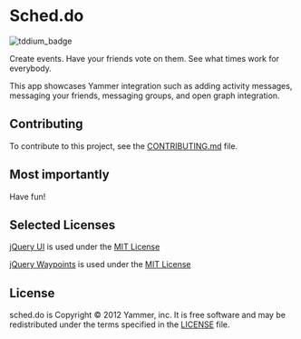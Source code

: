 Sched.do
========

![tddium_badge](https://api.tddium.com/scheddo/sched.do/badges/2918.png)

Create events. Have your friends vote on them. See what times work for
everybody.

This app showcases Yammer integration such as adding activity messages,
messaging your friends, messaging groups, and open graph integration.


Contributing
------------

To contribute to this project, see the [CONTRIBUTING.md](https://github.com/yammer/sched.do/blob/master/CONTRIBUTING.md) file.


Most importantly
----------------
Have fun!

Selected Licenses
-------------------------
[jQuery UI](http://jqueryui.com/) is used under the [MIT License](http://jquery-ui.googlecode.com/svn/tags/latest/MIT-LICENSE.txt)

[jQuery Waypoints](http://imakewebthings.com/jquery-waypoints/) is used under the [MIT License](https://github.com/imakewebthings/jquery-waypoints/blob/master/MIT-license.txt)

License
-------
sched.do is Copyright © 2012 Yammer, inc. It is free software and may be
redistributed under the terms specified in the [LICENSE](https://github.com/yammer/sched.do/blob/master/LICENSE) file.
